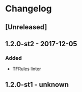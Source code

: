 # Changelog

## [Unreleased]

## 1.2.0-st2 - 2017-12-05
### Added
- TFRules linter

## 1.2.0-st1 - unknown
